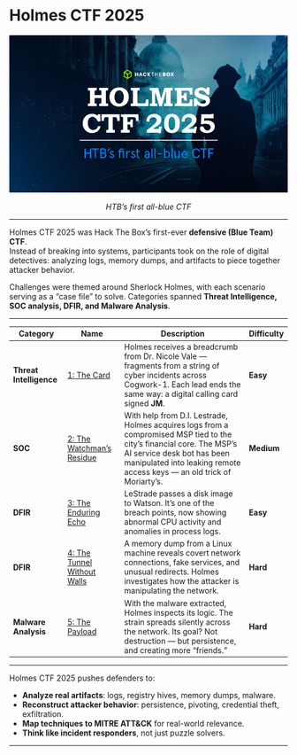 # Holmes CTF 2025

<p align="center">
  <img src="./assets/holmes-banner.jpg" alt="Holmes CTF 2025 Banner" width="800">
</p>
<p align="center"><em>HTB’s first all-blue CTF</em></p>


---



Holmes CTF 2025 was Hack The Box’s first-ever **defensive (Blue Team) CTF**.  
Instead of breaking into systems, participants took on the role of digital detectives: analyzing logs, memory dumps, and artifacts to piece together attacker behavior.  

Challenges were themed around Sherlock Holmes, with each scenario serving as a “case file” to solve. Categories spanned **Threat Intelligence, SOC analysis, DFIR, and Malware Analysis**.

---



| Category            | Name | Description | Difficulty |
|---------------------|------|-------------|------------|
| **Threat Intelligence** | [1: The Card](./the-card/report.md) | Holmes receives a breadcrumb from Dr. Nicole Vale — fragments from a string of cyber incidents across Cogwork-1. Each lead ends the same way: a digital calling card signed **JM**. | **Easy** |
| **SOC** | [2: The Watchman’s Residue](./the-watchmans-residue/report.md) | With help from D.I. Lestrade, Holmes acquires logs from a compromised MSP tied to the city’s financial core. The MSP’s AI service desk bot has been manipulated into leaking remote access keys — an old trick of Moriarty’s. | **Medium** |
| **DFIR** | [3: The Enduring Echo](./enduring-echo/report.md) | LeStrade passes a disk image to Watson. It’s one of the breach points, now showing abnormal CPU activity and anomalies in process logs. | **Easy** |
| **DFIR** | [4: The Tunnel Without Walls](./tunnel-without-walls/report.md) | A memory dump from a Linux machine reveals covert network connections, fake services, and unusual redirects. Holmes investigates how the attacker is manipulating the network. | **Hard** |
| **Malware Analysis** | [5: The Payload](./the-payload/report.md) | With the malware extracted, Holmes inspects its logic. The strain spreads silently across the network. Its goal? Not destruction — but persistence, and creating more “friends.” | **Hard** |

---



Holmes CTF 2025 pushes defenders to:

- **Analyze real artifacts**: logs, registry hives, memory dumps, malware.  
- **Reconstruct attacker behavior**: persistence, pivoting, credential theft, exfiltration.  
- **Map techniques to MITRE ATT&CK** for real-world relevance.  
- **Think like incident responders**, not just puzzle solvers.

---




